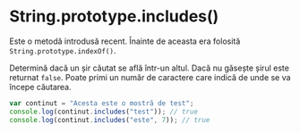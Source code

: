 # String.prototype.includes()

Este o metodă introdusă recent. Înainte de aceasta era folosită `String.prototype.indexOf()`.

Determină dacă un șir căutat se află într-un altul. Dacă nu găsește șirul este returnat `false`.
Poate primi un număr de caractere care indică de unde se va începe căutarea.

```javascript
var continut = "Acesta este o mostră de test";
console.log(continut.includes("test")); // true
console.log(continut.includes("este", 7)); // true
```

